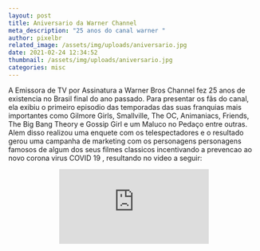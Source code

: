 ```yaml
---
layout: post
title: Aniversario da Warner Channel
meta_description: "25 anos do canal warner "
author: pixelbr
related_image: /assets/img/uploads/aniversario.jpg
date: 2021-02-24 12:34:52
thumbnail: /assets/img/uploads/aniversario.jpg
categories: misc
---
```


A Emissora de TV por Assinatura a Warner Bros Channel fez 25 anos de existencia no Brasil final do ano passado.
Para presentar os fãs do canal, ela exibiu o primeiro episodio das temporadas das suas franquias mais importantes como Gilmore Girls, Smallville, The OC, Animaniacs, Friends, The Big Bang Theory e Gossip Girl e um Maluco no Pedaço entre outras. Alem disso realizou uma enquete com os telespectadores e o resultado gerou uma campanha de marketing com os personagens personagens famosos de algum dos seus filmes classicos incentivando a prevencao ao novo corona virus COVID 19 , resultando no video a seguir:

<p align="center"><iframe width="300" height="auto"  src="https://www.youtube.com/embed/jPlEvWQQu_E" frameborder="0" allow="accelerometer; autoplay; clipboard-write; encrypted-media; gyroscope; picture-in-picture" allowfullscreen></iframe></p>





